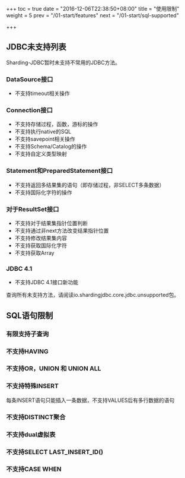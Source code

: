 +++
toc = true
date = "2016-12-06T22:38:50+08:00"
title = "使用限制"
weight = 5
prev = "/01-start/features"
next = "/01-start/sql-supported"

+++

## JDBC未支持列表

Sharding-JDBC暂时未支持不常用的JDBC方法。

### DataSource接口
- 不支持timeout相关操作

### Connection接口
- 不支持存储过程，函数，游标的操作
- 不支持执行native的SQL
- 不支持savepoint相关操作
- 不支持Schema/Catalog的操作
- 不支持自定义类型映射

### Statement和PreparedStatement接口
- 不支持返回多结果集的语句（即存储过程，非SELECT多条数据）
- 不支持国际化字符的操作

### 对于ResultSet接口
- 不支持对于结果集指针位置判断
- 不支持通过非next方法改变结果指针位置
- 不支持修改结果集内容
- 不支持获取国际化字符
- 不支持获取Array

### JDBC 4.1
- 不支持JDBC 4.1接口新功能

查询所有未支持方法，请阅读io.shardingjdbc.core.jdbc.unsupported包。

## SQL语句限制

###  有限支持子查询
###  不支持HAVING
###  不支持OR，UNION 和 UNION ALL
###  不支持特殊INSERT
每条INSERT语句只能插入一条数据，不支持VALUES后有多行数据的语句
###  不支持DISTINCT聚合
###  不支持dual虚拟表
###  不支持SELECT LAST_INSERT_ID()
###  不支持CASE WHEN
